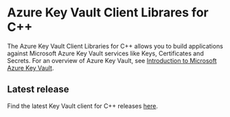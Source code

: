 # Azure Key Vault Client Librares for C++

The Azure Key Vault Client Libraries for C++ allows you to build applications against Microsoft Azure Key Vault services like Keys, Certificates and Secrets. For an overview of Azure Key Vault, see [Introduction to Microsoft Azure Key Vault](https://docs.microsoft.com/azure/key-vault).

## Latest release

Find the latest Key Vault client for C++ releases [here](https://azure.github.io/azure-sdk/releases/latest/cpp.html).
